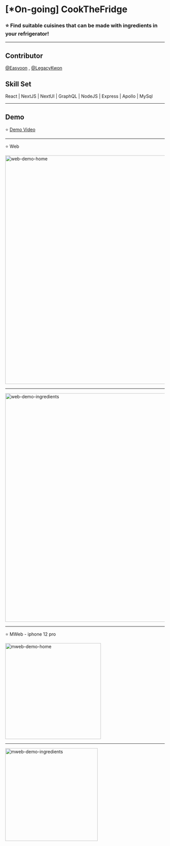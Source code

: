 # [*On-going] CookTheFridge
### ⭐ Find suitable cuisines that can be made with ingredients in your refrigerator!
---

## Contributor

[@Easyoon](https://github.com/is404notfound) , [@LegacyKwon](https://github.com/tmolmf)


## Skill Set

React | NextJS | NextUI | GraphQL | NodeJS | Express | Apollo | MySql

---
## Demo
⭐ [Demo Video](https://github.com/is404notfound/CookTheFridge/issues/17)

---

⭐ Web

<img width="720" alt="web-demo-home" src="https://github.com/is404notfound/CookTheFridge/assets/91367221/e71c9644-6bea-4963-94c0-ec33de385a10">

---

<img width="720" alt="web-demo-ingredients" src="https://github.com/is404notfound/CookTheFridge/assets/91367221/d7ef25ae-3632-43f5-849d-02444960328d">

---

⭐ MWeb - iphone 12 pro

<img width="302" alt="mweb-demo-home" src="https://github.com/is404notfound/CookTheFridge/assets/91367221/701c5a8c-383a-49b3-a0cb-24d488e2e2c8">

---

<img width="292" alt="mweb-demo-ingredients" src="https://github.com/is404notfound/CookTheFridge/assets/91367221/e9c649ae-5271-4273-a586-2ac3e051b6da">


